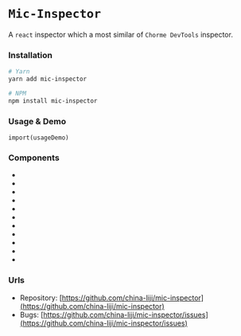 # `Mic-Inspector`
A `react` inspector which a most similar of `Chorme DevTools` inspector.

### Installation
```bash
# Yarn
yarn add mic-inspector

# NPM
npm install mic-inspector
```

### Usage & Demo
```demo
import(usageDemo)
```

### Components
* [<Inspector />](#/mic/mic-inspector/inspector)
* [<DomInspector />](#/mic/mic-inspector/dom-inspector)
* [<Properties />](#/mic/mic-inspector/properties)
* [<Property />](#/mic/mic-inspector/property)
* [<PropertyName />](#/mic/mic-inspector/property-name)
* [<PropertyValue />](#/mic/mic-inspector/property-value)
* [<GetterValue />](#/mic/mic-inspector/getter-value)
* [<NumberValue />](#/mic/mic-inspector/number-value)
* [<ObjectValue />](#/mic/mic-inspector/object-value)
* [<StringValue />](#/mic/mic-inspector/string-value)
* [<UnknownValue />](#/mic/mic-inspector/unknown-value)

### Urls
* Repository: [https://github.com/china-liji/mic-inspector](https://github.com/china-liji/mic-inspector)
* Bugs: [https://github.com/china-liji/mic-inspector/issues](https://github.com/china-liji/mic-inspector/issues)
